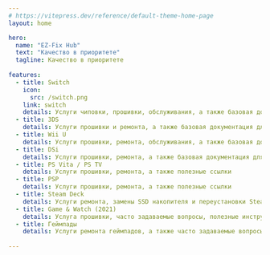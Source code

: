 ```yaml
---
# https://vitepress.dev/reference/default-theme-home-page
layout: home

hero:
  name: "EZ-Fix Hub"
  text: "Качество в приоритете"
  tagline: Качество в приоритете
  
features:
  - title: Switch
    icon:
      src: /switch.png
    link: switch
    details: Услуги чиповки, прошивки, обслуживания, а также базовая документация для пользователей
  - title: 3DS
    details: Услуги прошивки и ремонта, а также базовая документация для пользователей
  - title: Wii U
    details: Услуги прошивки, ремонта, обслуживания, а также базовая документация для пользователей
  - title: DSi
    details: Услуги прошивки, ремонта, а также базовая документация для пользователей
  - title: PS Vita / PS TV
    details: Услуги прошивки, ремонта, а также полезные ссылки
  - title: PSP
    details: Услуги прошивки, ремонта, а также полезные ссылки
  - title: Steam Deck
    details: Услуги ремонта, замены SSD накопителя и переустановки SteamOS
  - title: Game & Watch (2021)
    details: Услуга прошивки, часто задаваемые вопросы, полезные инструкции 
  - title: Геймпады
    details: Услуги ремонта геймпадов, а также часто задаваемые вопросы
  
---
```


